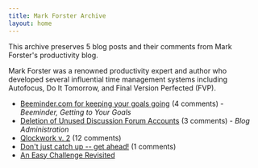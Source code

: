 ```yaml
---
title: Mark Forster Archive
layout: home
---
```


This archive preserves 5 blog posts and their comments from Mark Forster's productivity blog.

Mark Forster was a renowned productivity expert and author who developed several influential time management systems including Autofocus, Do It Tomorrow, and Final Version Perfected (FVP).

- [Beeminder.com for keeping your goals going](/mark-forster-archive/2012/01/29/beemindercom-for-keeping-your-goals-going/) (4 comments) - *Beeminder, Getting to Your Goals*
- [Deletion of Unused Discussion Forum Accounts](/mark-forster-archive/2011/06/08/deletion-of-unused-discussion-forum-accounts/) (3 comments) - *Blog Administration*
- [Qlockwork v. 2](/mark-forster-archive/2010/04/06/qlockwork-v-2/) (12 comments)
- [Don't just catch up -- get ahead!](/mark-forster-archive/2007/03/07/dont-just-catch-up-get-ahead/) (1 comments)
- [An Easy Challenge Revisited](/mark-forster-archive/2006/08/14/an-easy-challenge-revisited/)